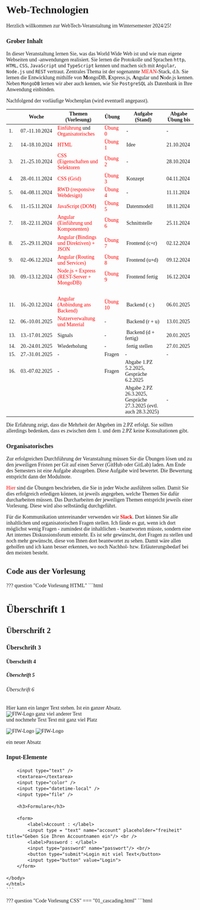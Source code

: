 # Web-Technologien

Herzlich willkommen zur WebTech-Veranstaltung im Wintersemester 2024/25! 

### Grober Inhalt

In dieser Veranstaltung lernen Sie, was das World Wide Web ist und wie man eigene Webseiten und -anwendungen realisiert. Sie lernen die Protokolle und Sprachen ``http``, ``HTML``, ``CSS``, ``JavaScript`` und `TypeScript` kennen und machen sich mit ``Angular``, ``Node.js`` und ``REST`` vertraut. Zentrales Thema ist der sogenannte [MEAN](https://www.ibm.com/cloud/learn/mean-stack-explained)-Stack, d.h. Sie lernen die Entwicklung mithilfe von <b>M</b>ongoDB, <b>E</b>xpress.js, <b>A</b>ngular und <b>N</b>ode.js kennen. Neben `MongoDB` lernen wir aber auch kennen, wie Sie `PostgreSQL` als Datenbank in Ihre Anwendung einbinden. 

Nachfolgend der vorläufige Wochenplan (wird eventuell angepasst). 

| | Woche | Themen (Vorlesung) | Übung | Aufgabe (Stand) | Abgabe Übung bis | 
|-|-------|--------------------|-------|-----------------|------------------|
| 1. | 07.-11.10.2024 | [Einführung](einfuehrung.md#webtechnologien-einfuhrung) und [Organisatorisches](#organisatorisches) | [Übung 0](uebungen.md#ubung-0) | - | - | 
| 2. | 14.-18.10.2024 | [HTML](html.md) | [Übung 1](uebungen.md#ubung-1) | Idee | 21.10.2024 | 
| 3. | 21.-25.10.2024 | [CSS (Eigenschaften und Selektoren](css.md#css) | [Übung 2](uebungen.md#ubung-2) | - | 28.10.2024 | 
| 4. | 28.-01.11.2024 | [CSS (Grid)](css.md#grid) | [Übung 3](uebungen.md#ubung-3) | Konzept | 04.11.2024 | 
| 5. | 04.-08.11.2024 | [RWD (responsive Webdesign)](rwd.md#responsive-web-design) | [Übung 4](uebungen.md#ubung-4) | - | 11.11.2024 | 
| 6. | 11.-15.11.2024 | [JavaScript (DOM)](javascript.md#javascript) | [Übung 5](uebungen.md#ubung-5) | Datenmodell | 18.11.2024 | 
| 7. | 18.-22.11.2024 | [Angular (Einführung und Komponenten)](angular.md#angular) | [Übung 6](uebungen.md#ubung-6) | Schnittstelle | 25.11.2024 | 
| 8. | 25.-29.11.2024 | [Angular (Bindings und Direktiven) + JSON](angular2.md#json-und-direktiven) | [Übung 7](uebungen.md#ubung-7) | Frontend (c+r)| 02.12.2024 | 
| 9. | 02.-06.12.2024 | [Angular (Routing und Services)](routing.md#routing-und-services) | [Übung 8](uebungen.md#ubung-8) | Frontend (u+d)| 09.12.2024 | 
| 10. | 09.-13.12.2024 | [Node.js + Express (REST-Server + MongoDB)](backend.md#rest-api-mongodb) |  [Übung 9](uebungen.md#ubung-9)| Frontend fertig | 16.12.2024 | 
| | | | | | | |
| 11. | 16.-20.12.2024 | [Angular (Anbindung ans Backend)](fe-be-anbindung.md#frontend-backend-anbindung) | [Übung 10](uebungen.md#ubung-10) | Backend ( c ) | 06.01.2025 | 
| 12. | 06.-10.01.2025 | [Nutzerverwaltung und Material](guards.md#subject-observable-observer-und-guards) | - | Backend (r + u) | 13.01.2025 |
| 13. | 13.-17.01.2025 | Signals  | - | Backend (d + fertig)| 20.01.2025 |
| 14. | 20.-24.01.2025 | Wiederholung | - | fertig stellen | 27.01.2025 |
| 15. | 27.-31.01.2025 | - | Fragen | - | - |
| 16. | 03.-07.02.2025 | - | Fragen | Abgabe 1.PZ 5.2.2025, Gespräche 6.2.2025  |
|  |  |  |  |Abgabe 2.PZ 26.3.2025, Gespräche 27.3.2025 (evtl. auch 28.3.2025)| - |


Die Erfahrung zeigt, dass die Mehrheit der Abgeben im 2.PZ erfolgt. Sie sollten allerdings bedenken, dass es zwischen dem 1. und dem 2.PZ keine Konsultationen gibt. 

### Organisatorisches 

Zur erfolgreichen Durchführung der Veranstaltung müssen Sie die Übungen lösen und zu den jeweiligen Fristen per Git auf einen Server (GitHub oder GitLab) laden. Am Ende des Semesters ist eine Aufgabe abzugeben. Diese Aufgabe wird bewertet. Die Bewertung entspricht dann der Modulnote. 

[Hier](uebungen.md#ubungen) sind die Übungen beschrieben, die Sie in jeder Woche ausführen sollen. Damit Sie dies erfolgreich erledigen können, ist jeweils angegeben, welche Themen Sie dafür durcharbeiten müssen. Das Durcharbeiten der jeweiligen Themen entspricht jeweils einer Vorlesung. Diese wird also selbständig durchgeführt. 

Für die Kommunikation untereinander verwenden wir [**Slack**](https://slack.com/intl/de-de/). Dort können Sie alle inhaltlichen und organisatorischen Fragen stellen. Ich fände es gut, wenn ich dort möglichst wenig Fragen - zumindest die inhaltlichen - beantworten müsste, sondern eine Art internes Diskussionsforum entsteht. Es ist sehr gewünscht, dort Fragen zu stellen und noch mehr gewünscht, diese von Ihnen dort beantwortet zu sehen. Damit wäre allen geholfen und ich kann besser erkennen, wo noch Nachhol- bzw. Erläuterungsbedarf bei den meisten besteht.  

## Code aus der Vorlesung


??? question "Code Vorlesung HTML"
	```html
	<!DOCTYPE html>
	<html lang="en">
	<head>
	    <meta charset="UTF-8" />
	    <meta name="viewport" content="width=device-width, initial-scale=1.0" />
	    <title>Unsere erste Webseite</title>
	</head>
	<body>
	    <h1>Überschrift 1</h1> 
	    <h2>Überschrift 2</h2>
	    <h3>Überschrift 3</h3>
	    <h4>Überschrift 4</h4>
	    <h5>Überschrift 5</h5>
	    <h6>Überschrift 6</h6>
	    <p>
	        Hier kann ein langer Text stehen. Ist ein ganzer Absatz.     
	        <img src="../images/fiw.jpg" alt="FIW-Logo" width="200px" />
	        ganz viel anderer Text <br />
	        und nochmehr Text
	        Text mit ganz viel                            Platz
	    </p>
	    <img src="../images/fiw.jpg" alt="FIW-Logo" width="200px"/>
	    <img src="../images/htw.jpg" alt="FIW-Logo" width="200px" />
	    <!-- 
	    das ist ein Kommentar
	    -->
	<p>ein neuer Absatz</p>
	    <h3>Input-Elemente</h3>

	    <input type="text" />
	    <textarea></textarea>
	    <input type="color" />
	    <input type="datetime-local" />
	    <input type="file" />

	    <h3>Formulare</h3>

	    <form>
	        <label>Account : </label>
	        <input type = "text" name="account" placeholder="freiheit" title="Geben Sie Ihren Accountnamen ein"/> <br />
	        <label>Password : </label>
	        <input type="password" name="passwort"/> <br/>
	        <button type="submit">Login mit viel Text</button>
	        <input type="button" value="Login">
	    </form>

	</body>
	</html>
	```


??? question "Code Vorlesung CSS"
	=== "01_cascading.html"
		```html
		<!DOCTYPE html>
		<html lang="en">
		<head>
		    <meta charset="UTF-8">
		    <meta http-equiv="X-UA-Compatible" content="IE=edge">
		    <meta name="viewport" content="width=device-width, initial-scale=1.0">
		    <link rel="stylesheet" href="./mystyle.css">
		    <title>Cascading</title>
		    <style>
		        li {
		            display: block;
		        }

		        #firstH2 {
		            font-style: italic;
		        }

		        .fgYellow {
		            color: yellow;
		        }

		        p.bgBrown {
		            background-color: brown;
		        }

		        ol,
		        ul {
		            color: blue;
		        }

		        h2+article+article {
		            color: red;
		        }

		        body {
		            font-family:Verdana;
		        }

		        a {
		            text-decoration: none;
		        }

		        a:link {
		            color: red;
		        }

		        a:visited {
		            color: darkgrey;
		        }

		        a:hover {
		            font-weight: bold;
		        }

		        a:active {
		            color: lightblue;
		        }
		    </style>
		</head>
		<body>
		    <header>
		        <h1 style="color: rgb(79, 101, 79);">Cascading Style Sheets - CSS</h1>
		    </header>
		    <main>
		        <section>
		            <h2 id="firstH2">Section 1</h2>
		            <article>
		                <p class="fgYellow bgBrown">Lorem ipsum dolor sit amet consectetur adipisicing elit. Quisquam, quae.</p>
		                <p class="fgYellow bgBrown">Lorem ipsum dolor sit amet consectetur adipisicing elit. Quisquam, quae.</p>
		            </article>
		            <article class="bgBrown">
		                <p>Lorem ipsum dolor sit amet consectetur adipisicing elit. Quisquam, quae.</p>
		                <p>Lorem ipsum dolor sit amet consectetur adipisicing elit. Quisquam, quae.</p>
		            </article>
		            <p>direktes Kind einer section</p>
		        </section>
		        <section>
		            <h2>Section 2</h2>
		            <article>
		                <p>Lorem ipsum dolor sit amet consectetur adipisicing elit. Quisquam, quae.</p>
		                hallo ballo
		                <p>Lorem ipsum dolor sit amet consectetur adipisicing elit. Quisquam, quae.</p>
		            </article>
		            <article>
		                <p>Lorem ipsum dolor sit amet consectetur adipisicing elit. Quisquam, quae.</p>
		                <p>Lorem ipsum dolor sit amet consectetur adipisicing elit. Quisquam, quae.</p>
		            </article>
		        </section>
		        <ol>
		            <li>item 1
		                <ul>
		                    <li>subitem</li>
		                    <li>subitem</li>
		                    <li>subitem</li>
		                </ul>
		            </li>
		            <li>item 2</li>
		            <li>item 3</li>
		            <li>item 4</li>
		            <li>item 5</li>
		        </ol>
		    </main>
		    <aside>
		        <h2>Aside</h2>
		        <p>Lorem ipsum dolor sit amet consectetur adipisicing elit. Quisquam, quae.</p>
		        <p>Lorem ipsum dolor sit amet consectetur adipisicing elit. Quisquam, quae.</p>
		    </aside>
		    <footer>
		        <p>
		            <a href="./02_boxmodel.html">Boxmodel</a>&nbsp;&middot;&nbsp;
		            <a href="./03_rangfolge.html">Rangfolge</a>
		            <a href="https://www.htw-berlin.de">HTW Berlin</a>

		        </p>
		    </footer>

		</body>
		</html>
		```

	=== "02_boxmodel.html"
		```html
		<!DOCTYPE html>
		<html lang="en">
		<head>
		    <meta charset="UTF-8">
		    <meta http-equiv="X-UA-Compatible" content="IE=edge">
		    <meta name="viewport" content="width=device-width, initial-scale=1.0">
		    <title>Box-Model</title>
		</head>
		<body>
		    <header>
		        <h1>Box-Model</h1>
		    </header>
		    <main>
		        <img src="../images/fiw.jpg" alt="fiw logo" style="width:350px"/>
		        <div>Das FIW-Logo hat eine Breite von 350px (width:350px).
		            Der Inhalt dieser Box hat eine Breite von 320px.
		            Dazu kommt padding von 10px (auf beiden Seiten)
		            und ein Rahmen mit der Breite von 5px. Macht zusammen
		            350px.
		        </div>
		    </main>
		    <footer>
		        <p><a href="./01_cascading.html">Einführung</a>&nbsp;&middot;&nbsp;<a href="./03_rangfolge.html">Rangfolge</a></p>
		    </footer>

		</body>
		</html>
		```

	=== "03_rangfolge.html"
		```html
		<!DOCTYPE html>
		<html lang="en">
		<head>
		    <meta charset="UTF-8">
		    <meta http-equiv="X-UA-Compatible" content="IE=edge">
		    <meta name="viewport" content="width=device-width, initial-scale=1.0">
		    <title>Reihenfolge Selektoren</title>
		</head>
		<body>
		    <header>
		        <h1>Reihenfolge Wirkung Selektoren</h1>
		    </header>
		    <main>
		        <h4>Test</h4>
		        <ul id="navigation">
		            <li><a href="./01_cascading.html" class="link">Einführung</a></li>
		            <li><a href="./02_boxmodel.html" class="link">Boxmodel</a></li>
		        </ul>
		        <h4>Prinzip</h4>
		        <dl>
		            <dt><em>Kategorie A</em></dt>
		            <dd>erhält den Wert 1, wenn CSS-Definitionen direkt im style-Attribut eines HTML-Elementes notiert sind</dd>
		            <dt><em>Kategorie B</em></dt>
		            <dd>erhält den Wert 1 bei Selektoren für Elemente mit id-Attributen</dd>
		            <dt><em>Kategorie C</em></dt>
		            <dd>Anzahl der von einem Selektor betroffenen Klassen und Pseudoklassen</dd>
		            <dt><em>Kategorie D</em></dt>
		            <dd>Anzahl der von einem Selektor betroffenen Elementnamen und Pseudo-Elemente</dd>
		        </dl>
		        <ol>
		            <li>Bei der Reihenfolge der Sortierung gilt: A > B > C > D, also z.B. 1 0 0 0 vor (größer als) 0 1 2 2.</li>
		            <li>Bei Gleichheit gilt die letzte Definition</li>
		        </ol>
		    </main>
		    <footer>
		        <p><a href="./02_boxmodel.html">Boxmodel</a>&nbsp;&middot;&nbsp;<a href="./01_cascading.html">Einführung</a></p>
		    </footer>

		</body>
		</html>
		```

	=== "04_display.html"
		```html
		<!DOCTYPE html>
		<html lang="en">
		<head>
		    <meta charset="UTF-8">
		    <meta name="viewport" content="width=device-width, initial-scale=1.0">
		    <title>display</title>
		    <style>

				p {
		            color: red;
		        }

		        nav {
		            background-color: darkgray;
		            color: white;
		            text-align: center; 
		        }
        
		    </style>
		</head>
		<body>
		<header>
		    <nav>
		<ul>
		    <li><a href="./02_boxmodel.html">Boxmodel</a></li>
		    <li><a href="./01_cascading.html">Cascading</a></li>
		    <li><a href="#">Display</a></li>
		    <li><a href="./05_grid">Grid</a></li>
		</ul>
		    </nav>
		</header>
		<main>
		<h1>The display Property</h1>

		<h2>display: none:</h2>
		<div>
		Lorem ipsum dolor sit amet, consectetur adipiscing elit. Etiam semper diam at erat pulvinar, at pulvinar felis blandit. <p class="ex1">none!</p> Vestibulum volutpat tellus diam, consequat gravida libero rhoncus ut.
		</div>

		<h2>display: inline:</h2>
		<div>
		Lorem ipsum dolor sit amet, consectetur adipiscing elit. Etiam semper diam at erat pulvinar, at pulvinar felis blandit. <p class="ex2">inline!</p> Vestibulum volutpat tellus diam, consequat gravida libero rhoncus ut.
		</div>

		<h2>display: block:</h2>
		<div>
		Lorem ipsum dolor sit amet, consectetur adipiscing elit. Etiam semper diam at erat pulvinar, at pulvinar felis blandit. <p class="ex3">block!</p> Vestibulum volutpat tellus diam, consequat gravida libero rhoncus ut.
		</div>

		<h2>display: inline-block:</h2>
		<div>
		Lorem ipsum dolor sit amet, consectetur adipiscing elit. Etiam semper diam at erat pulvinar, at pulvinar felis blandit. <p class="ex4">neue Zeile und dann inline!</p> Vestibulum volutpat tellus diam, consequat gravida libero rhoncus ut.
		</div>   

		<ul>
		    <li><a href="https://developer.mozilla.org/en-US/docs/Web/CSS/display?retiredLocale=de">Gibt noch sehr viele andere</a></li>
		    <li><a href="./index.html">Zurück</a></li>
		</ul>
		</main>
		    <footer>

		    </footer>
		</body>
		</html>

		```

	=== "05_grid.html"
		```html
		<!DOCTYPE html>
		<html lang="en">
		<head>
		    <meta charset="UTF-8">
		    <meta http-equiv="X-UA-Compatible" content="IE=edge">
		    <meta name="viewport" content="width=device-width, initial-scale=1.0">
		    <title>CSS-Grid</title>
		    <style>

		        .orange {
		            background-color: orange;
		            opacity: 0.5;
		            border: 2px solid gray;
		            border-radius: 5px;
		            padding: 30px;
		        }

		    </style>
		</head>
		<body>
		    <header>
		        <h1>CSS-Grid</h1>
		    </header>
		    <main class="wrapper">
		        <div class="one orange">One</div>
		        <div class="two orange">Two</div>
		        <div class="three orange">Three</div>
		        <div class="four orange">Four</div>
		        <div class="five orange">Five</div>
		        <div class="six orange">Six</div>
		    </main>
		    <footer>
		        <p><a href="https://www.w3schools.com/cssref/pr_grid.php">grid</a></p>
		        <p><a href="https://www.w3schools.com/cssref/pr_grid-template-columns.php">grid-template-columns</a></p>
		        <p><a href="https://css-tricks.com/introduction-fr-css-unit/">fr - fraction</a></p>
		        <p><a href="./index.html">Zurück</a></p>
		    </footer>

		</body>
		</html>
		```


??? question "Code Vorlesung RWD"
	=== "rwd1.html"
		```html
		<!DOCTYPE html>
		<html lang="en">

		<head>
		    <meta charset="UTF-8">
		    <meta http-equiv="X-UA-Compatible" content="IE=edge">
		    <meta name="viewport" content="width=device-width, initial-scale=1.0">
		    <title>Document</title>
		    <style>
		        div {
		            width: 100vw;
		            height: 100vh;
		            text-align: center;
		            background-color: red;
		            padding-top: 20%;
		            padding-bottom: 20%;
		            font-size: medium;
		        }

		    </style>
		</head>

		<body>
		    <div>Ändern Sie die Breite des Browsers, um den Effekt zu sehen.</div>
		</body>
		</body>

		</html>
		```

	=== "rwd2.html"
		```html
		<!DOCTYPE html>
		<html lang="en">

		<head>
		    <meta charset="UTF-8">
		    <meta name="viewport" content="width=device-width, initial-scale=1">
		    <title>Responsive Webdesign</title>
		    <style>
		        .wrapper {
		            display: grid;
		        }

		    </style>
		</head>

		<body>
		    <main class="wrapper small medium large">
		        <p>
		            Lorem ipsum dolor sit amet, consetetur sadipscing elitr, sed diam nonumy eirmod tempor invidunt ut labore et dolore magna aliquyam erat, sed diam voluptua. At vero eos et accusam et justo duo dolores et ea rebum. Stet clita kasd gubergren, no sea takimata
		            sanctus est Lorem ipsum dolor sit amet. Lorem ipsum dolor sit amet, consetetur sadipscing elitr, sed diam nonumy eirmod tempor invidunt ut labore et dolore magna aliquyam erat, sed diam voluptua. At vero eos et accusam et justo duo dolores et
		            ea rebum. Stet clita kasd gubergren, no sea takimata sanctus est Lorem ipsum dolor sit amet. Lorem ipsum dolor sit amet, consetetur sadipscing elitr, sed diam nonumy eirmod tempor invidunt ut labore et dolore magna aliquyam erat, sed diam voluptua.
		            At vero eos et accusam et justo duo dolores et ea rebum. Stet clita kasd gubergren, no sea takimata sanctus est Lorem ipsum dolor sit amet. Duis autem vel eum iriure dolor in hendrerit in vulputate velit esse molestie consequat, vel illum dolore
		            eu feugiat nulla facilisis at vero eros et accumsan et iusto odio dignissim qui blandit praesent luptatum zzril delenit augue duis dolore te feugait nulla facilisi. Lorem ipsum dolor sit amet,
		        </p>
		        <p>
		            Lorem ipsum dolor sit amet, consetetur sadipscing elitr, sed diam nonumy eirmod tempor invidunt ut labore et dolore magna aliquyam erat, sed diam voluptua. At vero eos et accusam et justo duo dolores et ea rebum. Stet clita kasd gubergren, no sea takimata
		            sanctus est Lorem ipsum dolor sit amet. Lorem ipsum dolor sit amet, consetetur sadipscing elitr, sed diam nonumy eirmod tempor invidunt ut labore et dolore magna aliquyam erat, sed diam voluptua. At vero eos et accusam et justo duo dolores et
		            ea rebum. Stet clita kasd gubergren, no sea takimata sanctus est Lorem ipsum dolor sit amet. Lorem ipsum dolor sit amet, consetetur sadipscing elitr, sed diam nonumy eirmod tempor invidunt ut labore et dolore magna aliquyam erat, sed diam voluptua.
		            At vero eos et accusam et justo duo dolores et ea rebum. Stet clita kasd gubergren, no sea takimata sanctus est Lorem ipsum dolor sit amet. Duis autem vel eum iriure dolor in hendrerit in vulputate velit esse molestie consequat, vel illum dolore
		            eu feugiat nulla facilisis at vero eros et accumsan et iusto odio dignissim qui blandit praesent luptatum zzril delenit augue duis dolore te feugait nulla facilisi. Lorem ipsum dolor sit amet,
		        </p>
		        <p>
		            Lorem ipsum dolor sit amet, consetetur sadipscing elitr, sed diam nonumy eirmod tempor invidunt ut labore et dolore magna aliquyam erat, sed diam voluptua. At vero eos et accusam et justo duo dolores et ea rebum. Stet clita kasd gubergren, no sea takimata
		            sanctus est Lorem ipsum dolor sit amet. Lorem ipsum dolor sit amet, consetetur sadipscing elitr, sed diam nonumy eirmod tempor invidunt ut labore et dolore magna aliquyam erat, sed diam voluptua. At vero eos et accusam et justo duo dolores et
		            ea rebum. Stet clita kasd gubergren, no sea takimata sanctus est Lorem ipsum dolor sit amet. Lorem ipsum dolor sit amet, consetetur sadipscing elitr, sed diam nonumy eirmod tempor invidunt ut labore et dolore magna aliquyam erat, sed diam voluptua.
		            At vero eos et accusam et justo duo dolores et ea rebum. Stet clita kasd gubergren, no sea takimata sanctus est Lorem ipsum dolor sit amet. Duis autem vel eum iriure dolor in hendrerit in vulputate velit esse molestie consequat, vel illum dolore
		            eu feugiat nulla facilisis at vero eros et accumsan et iusto odio dignissim qui blandit praesent luptatum zzril delenit augue duis dolore te feugait nulla facilisi. Lorem ipsum dolor sit amet,
		        </p>
		        <p>
		            Lorem ipsum dolor sit amet, consetetur sadipscing elitr, sed diam nonumy eirmod tempor invidunt ut labore et dolore magna aliquyam erat, sed diam voluptua. At vero eos et accusam et justo duo dolores et ea rebum. Stet clita kasd gubergren, no sea takimata
		            sanctus est Lorem ipsum dolor sit amet. Lorem ipsum dolor sit amet, consetetur sadipscing elitr, sed diam nonumy eirmod tempor invidunt ut labore et dolore magna aliquyam erat, sed diam voluptua. At vero eos et accusam et justo duo dolores et
		            ea rebum. Stet clita kasd gubergren, no sea takimata sanctus est Lorem ipsum dolor sit amet. Lorem ipsum dolor sit amet, consetetur sadipscing elitr, sed diam nonumy eirmod tempor invidunt ut labore et dolore magna aliquyam erat, sed diam voluptua.
		            At vero eos et accusam et justo duo dolores et ea rebum. Stet clita kasd gubergren, no sea takimata sanctus est Lorem ipsum dolor sit amet. Duis autem vel eum iriure dolor in hendrerit in vulputate velit esse molestie consequat, vel illum dolore
		            eu feugiat nulla facilisis at vero eros et accumsan et iusto odio dignissim qui blandit praesent luptatum zzril delenit augue duis dolore te feugait nulla facilisi. Lorem ipsum dolor sit amet,
		        </p>
		    </main>
		</body>

		</html>

		```


??? question "Code Vorlesung Bootstrap"
	=== "bootstrap.html"
		```html
		<!DOCTYPE html>
		<html lang="en">

		<head>
		    <meta charset="UTF-8">
		    <meta name="viewport" content="width=device-width, initial-scale=1, shrink-to-fit=no">
		    <!-- <link href="../bootstrap.min.css" rel="stylesheet"> -->
		    <title>Bootstrap</title>
		</head>

		<body>
		    <main role="main">
		        <div class="p-5 mb-4 bg-warning rounded-3">
		            <div class="container-fluid py-5">
		                <h1 class="display-5 fw-bold">Jetzt mit Bootstrap!</h1>
		                <p class="col-md-8 fs-4">Wir verwenden jetzt Bootstrap und schauen uns mal die Anwendung ein wenig genauer an. Das Grundprinzip besteht darin, HTML-Elementen Klassen zuzuordnen. </p>
		                <p><a class="btn btn-primary btn-lg" href="https://getbootstrap.com/docs/5.3/examples/" role="button">Bootstrap Beispiele &raquo;</a></p>
		            </div>
		        </div>

		        <div class="container">
		            <h2>Formular mit Validierung, ob Eingabe erfolgte (nur mit CSS - kein JavaScript!)</h2>
		            <p>Hier wird z.B. die Klasse <code>.was-validated</code> verwendet, um zu überprüfen, ob in den Textfeldern und der Checkbox eine Eingabe erfolgt ist.</p>
		            <form class="was-validated">
		                <div class="form-group">
		                    <label for="uname">Username:</label>
		                    <input type="text" class="form-control" id="uname" placeholder="Enter username" name="uname" required>
		                    <div class="valid-feedback">Korrekt</div>
		                    <div class="invalid-feedback">Feld bitte ausfüllen!</div>
		                </div>
		                <div class="form-group">
		                    <label for="pwd">Password:</label>
		                    <input type="password" class="form-control" id="pwd" placeholder="Enter password" name="pswd" required>
		                    <div class="valid-feedback">Korrekt</div>
		                    <div class="invalid-feedback">Feld bitte ausfüllen!</div>
		                </div>
		                <div class="form-group form-check">
		                    <label class="form-check-label">
		                    <input class="form-check-input" type="checkbox" name="remember" required> Ich habe die Datenschutzerklärung gelesen und stimme ihr zu.
		                    <div class="valid-feedback">Korrekt</div>
		                    <div class="invalid-feedback">Hier bitte bestätigen!</div>
		                </label>
		                </div>
		                <button type="submit" class="btn btn-primary">Login</button>
		            </form>
		        </div>
		    </main>
		</body>

		</html>
		```

	=== "bs_grid.html"
		```html
		<!DOCTYPE html>
		<html lang="en">

		<head>
		    <meta charset="UTF-8">
		    <meta name="viewport" content="width=device-width, initial-scale=1, shrink-to-fit=no">
		    <link href="https://cdn.jsdelivr.net/npm/bootstrap@5.3.3/dist/css/bootstrap.min.css" rel="stylesheet" integrity="sha384-QWTKZyjpPEjISv5WaRU9OFeRpok6YctnYmDr5pNlyT2bRjXh0JMhjY6hW+ALEwIH" crossorigin="anonymous">
		  
		    <title>Grid</title>
		    <style>
		        div div {
		            padding: 10px;
		        }
		    </style>
		</head>

		<body>
		    <main class="container pt-5 ">
		        <h2>Wichtig ist, dass die Spaltenanzahl in einer Zeile 12 ergibt</h2>
		        <div class="row">
		            <div class="col-3" style="background-color: lightgrey;">
		                <h3>col-3</h3>
		                <p>Diesem &lt;div&gt; wurde die Klasse <code>col-3</code> zugewiesen</p>
		            </div>
		            <div class="col-4" style="background-color: darkgrey;">
		                <h3>col-4</h3>
		                <p>Diesem &lt;div&gt; wurde die Klasse <code>col-4</code> zugewiesen</p>
		            </div>
		            <div class="col-5" style="background-color: grey;">
		                <h3>col-5</h3>
		                <p>Diesem &lt;div&gt; wurde die Klasse <code>col-5</code> zugewiesen</p>
		            </div>
		        </div>
		    </main>
		</body>

		</html>
		```

	=== "bs_responsive.html"
		```html
		<!DOCTYPE html>
		<html lang="en">

		<head>
		    <meta charset="UTF-8">
		    <meta name="viewport" content="width=device-width, initial-scale=1, shrink-to-fit=no">
		    <link href="https://cdn.jsdelivr.net/npm/bootstrap@5.3.3/dist/css/bootstrap.min.css" rel="stylesheet" integrity="sha384-QWTKZyjpPEjISv5WaRU9OFeRpok6YctnYmDr5pNlyT2bRjXh0JMhjY6hW+ALEwIH" crossorigin="anonymous">
		  
		    <title>Grid</title>
		    <style>
		        div div {
		            padding: 10px;
		            margin-top: 5px;
		            margin-bottom: 5px;
		        }

		        .row div:nth-child(odd) {
		            background-color: lightgrey;
		            color: black;
		        }

		        .row div:nth-child(even) {
		            background-color: grey;
		            color: white;
		        }
		    </style>
		</head>

		<body>
		    <main class="container pt-5 ">
		        <h2>Jetzt responsiv - ändern Sie die Monitorbreite</h2>
		        <div class="row">
		            <div class="col-12 col-sm-6 col-md-4 col-lg-3 col-xl-2">
		                <ul>
		                    <li>xs: <code>col-12</code> 1/1</li>
		                    <li>sm: <code>col-sm-6</code> 1/2</li>
		                    <li>md: <code>col-md-4</code> 1/3</li>
		                    <li>lg: <code>col-lg-3</code> 1/4</li>
		                    <li>xl: <code>col-xl-2</code> 1/6</li>
		                </ul>
		            </div>
		            <div class="col-12 col-sm-6 col-md-4 col-lg-3 col-xl-2">
		                <ul>
		                    <li>xs: <code>col-12</code> 1/1</li>
		                    <li>sm: <code>col-sm-6</code> 2/2</li>
		                    <li>md: <code>col-md-4</code> 2/3</li>
		                    <li>lg: <code>col-lg-3</code> 2/4</li>
		                    <li>xl: <code>col-xl-2</code> 2/6</li>
		                </ul>
		            </div>
		            <div class="col-12 col-sm-6 col-md-4 col-lg-3 col-xl-2">
		                <ul>
		                    <li>xs: <code>col-12</code> 1/1</li>
		                    <li>sm: <code>col-sm-6</code> 1/2</li>
		                    <li>md: <code>col-md-4</code> 3/3</li>
		                    <li>lg: <code>col-lg-3</code> 3/4</li>
		                    <li>xl: <code>col-xl-2</code> 3/6</li>
		                </ul>
		            </div>
		            <div class="col-12 col-sm-6 col-md-4 col-lg-3 col-xl-2">
		                <ul>
		                    <li>xs: <code>col-12</code> 1/1</li>
		                    <li>sm: <code>col-sm-6</code> 2/2</li>
		                    <li>md: <code>col-md-4</code> 1/3</li>
		                    <li>lg: <code>col-lg-3</code> 4/4</li>
		                    <li>xl: <code>col-xl-2</code> 4/6</li>
		                </ul>
		            </div>
		            <div class="col-12 col-sm-6 col-md-4 col-lg-6 col-xl-2">
		                <ul>
		                    <li>xs: <code>col-12</code> 1/1</li>
		                    <li>sm: <code>col-sm-6</code> 1/2</li>
		                    <li>md: <code>col-md-4</code> 2/3</li>
		                    <li>lg: <code>col-lg-6</code> 1/2</li>
		                    <li>xl: <code>col-xl-2</code> 5/6</li>
		                </ul>
		            </div>
		            <div class="col-12 col-sm-6 col-md-4 col-lg-6 col-xl-2">
		                <ul>
		                    <li>xs: <code>col-12</code> 1/1</li>
		                    <li>sm: <code>col-sm-6</code> 2/2</li>
		                    <li>md: <code>col-md-4</code> 3/3</li>
		                    <li>lg: <code>col-lg-6</code> 2/2</li>
		                    <li>xl: <code>col-xl-2</code> 6/6</li>
		                </ul>
		            </div>
		        </div>
		    </main>
		</body>

		</html>

		```

??? question "Code Vorlesung JavaScript"
	=== "js_vorl.html"
		```html
		<!DOCTYPE html>
		<html lang="en">
		<head>
		    <meta charset="UTF-8">
		    <meta name="viewport" content="width=device-width, initial-scale=1.0">
		    <title>JavaScript</title>
		    <style>
		        .kap {
		            text-transform: uppercase;
		        }

		        .normal {
		            text-transform: lowercase;
		        }

		    </style>
		</head>
		<body onload="init()">
		    <main>
		        <h4 class="kap">Ergebnisliste</h4>
		        <ul id="ulresult">
		            <li id="liresult1"></li>
		        </ul>
		        <input type="text" id="input" placeholder="Name" value="Maria" onchange="text()" onfocus="changeStyle()" onblur=""/>
		        <button type="button" onclick="klickMich()">Klick Mich!</button>
		    </main>
		    <ol id="ol">
		        
		    </ol>
		    <script>  
		        let nr = 2;
		        
		        function klickMich() {

		            console.log("Hello FIW!");
		            let input = document.querySelector('#input');
		            console.log("input ", input.value)

		            let li1 = document.querySelector('#liresult1');
		            if(li1.textContent == '')
		            {
		                let text = document.createTextNode(input.value);
		                li1.appendChild(text)
		            }
		            else
		            {
		                let li = document.createElement('li');
		                let text = document.createTextNode(input.value);
		                li.appendChild(text)
		                document.querySelector('#ulresult').appendChild(li)
		                console.log('liresult : ', 'liresult' + nr)
		                li.id = 'liresult' + nr;
		                nr++;
		                
		            }
		        }

		        function init() {
		            const body = document.querySelector('body');
		            console.log('body : ', body)
		            const bodyKids = body.children;
		            for(let kid of bodyKids)
		            {
		                console.log(kid)
		            }
		            console.log(bodyKids[0])

		            let h1 = document.createElement('h1');
		            let h1Text = document.createTextNode('Überschrift');
		            h1.appendChild(h1Text);
		            h1.style.color = 'green';

		            h1.addEventListener('mouseover', () => {
		                h1.style.color = 'red';
		                h1.classList.add('kap')
		                h1.classList.remove('normal')
		            })
		            h1.addEventListener('mouseout', () => {
		                h1.style.color = 'green';
		                h1.classList.remove('kap')
		                h1.classList.add('normal')
		            })

		            body.insertBefore(h1, bodyKids[0])

		            let ol = document.querySelector('ol')
		            let item1 = "Item 1"
		            let item2 = "Item 2"

		            // ol.innerHTML = '<li>' + item1 + '</li> <li>' + item2 + '</li>' ;
		            ol.innerHTML = `<li> ${item1} </li>
		            <li> ${item2} </li>`

		        }

		        function text()
		        {
		            console.log(' input : ', document.querySelector('#input').value)
		        }

		        function changeStyle() {
		            let input = document.querySelector('#input');
		            console.log('input : ', input)
		            input.style.backgroundColor = 'lightgrey';
		            input.style.border= '2px solid red'
		            input.style.outline = 'none'
		        }

		    </script>
		</body>
		</html>
		```

	=== "js_create.html"
		```html
		<!DOCTYPE html>
		<html lang="en">
		<head>
		    <meta charset="UTF-8">
		    <meta name="viewport" content="width=device-width, initial-scale=1.0">
		    <link href="https://cdn.jsdelivr.net/npm/bootstrap@5.2.3/dist/css/bootstrap.min.css" rel="stylesheet"
		        integrity="sha384-rbsA2VBKQhggwzxH7pPCaAqO46MgnOM80zW1RWuH61DGLwZJEdK2Kadq2F9CUG65" crossorigin="anonymous">
		    <title>Javascript</title>
		    <style>
		        div#output {
		            height: 300px;
		        }
		    </style>
		</head>
		<body class="container">
		    <h1>Formular auslesen</h1>
		    <h4>Kommentare</h4>

		    <form id="form" onsubmit="return false;"> 
		        <div class="form-floating mb-3">
		            <input type="text" class="form-control" id="input1" placeholder="Kommentar 1" onchange="fixeInput()" />
		            <label for="input1">Kommentar 1</label>
		        </div>
		    </form> 
		    <script>
		        let nr = 1;

		        function fixeInput() {
		            let curInputId = "input" + nr;
		            let curInputElement = document.getElementById(curInputId);
		            console.log(curInputElement.value);
		            curInputElement.disabled = "true";

		            let newDiv = document.createElement('div');
		            newDiv.classList.add("form-floating", "mb-3");
		            nr++;
		            let newInputId = "input"+nr;
		            let newInput = document.createElement('input');
		            newInput.classList.add("form-control");
		            newInput.placeholder = "Kommentar " + nr;
		            newInput.id = newInputId;
		            newInput.addEventListener("change", fixeInput);
		            let newLabel = document.createElement('label');
		            newLabel.for = newInputId;
		            newLabel.textContent = "Kommentar " + nr;
		            newDiv.appendChild(newInput);
		            newDiv.appendChild(newLabel);
		            let form = document.getElementById('form');
		            form.appendChild(newDiv);

		            newInput.focus();
		        }
		    </script>

		</body>
		</html>

		```

	=== "js_object.html"
		```html
		<!DOCTYPE html>
		<html lang="en">
		<head>
		    <meta charset="UTF-8">
		    <meta name="viewport" content="width=device-width, initial-scale=1.0">
		    <link href="https://cdn.jsdelivr.net/npm/bootstrap@5.2.3/dist/css/bootstrap.min.css" rel="stylesheet"
		        integrity="sha384-rbsA2VBKQhggwzxH7pPCaAqO46MgnOM80zW1RWuH61DGLwZJEdK2Kadq2F9CUG65" crossorigin="anonymous">
		    <title>Javascript</title>
		    <style>
		        div#output {
		            height: 300px;
		        }

		        input[type=text] {
		            border: white;
		        }
		    </style>
		</head>
		<body class="container" onload="setBackgroundColorDiv()">

		    <h1>JavaScript-Objekte</h1>
		    <div id="output">

		    </div>
		    <div class="my-3">
		        <div class="row">
		            <div class="col-2">
		                <label for="hueIP" class="form-label">Hue (Farbton)</label>
		            </div>
		            <div class="col-2">
		                <input type="text" class="form-range" id="hueOP" value="50" disabled>
		            </div>
		            <div class="col-8">
		                <input type="range" class="form-range" min="0" max="360" id="hueIP" oninput="setBackgroundColorDiv()" value="50">
		            </div>
		        </div>
		        <div class="row">
		            <div class="col-2">
		                <label for="satIP" class="form-label">Saturation (Sättigung)</label>
		            </div>
		            <div class="col-2">
		                <input type="text" class="form-range" id="satOP" value="50" disabled>
		            </div>
		            <div class="col-8">
		                <input type="range" class="form-range" min="0" max="100" id="satIP" oninput="setBackgroundColorDiv()" value="50">
		            </div>
		        </div>
		        <div class="row">
		            <div class="col-2">
		                <label for="lightIP" class="form-label">Lightness (Helligkeit)</label>
		            </div>
		            <div class="col-2">
		                <input type="text" class="form-range" id="lightOP" value="50" disabled>
		            </div>
		            <div class="col-8">
		                <input type="range" class="form-range" min="0" max="100" id="lightIP" oninput="setBackgroundColorDiv()" value="50">
		            </div>
		        </div>
		    </div>
		   <script>
		    function setBackgroundColorDiv() {
		        let colorHSL = {
		            hue: document.querySelector('#hueIP').value,
		            saturation: document.querySelector('#satIP').value,
		            lightness: document.querySelector('#lightIP').value,
		            getColor: () => `hsl(${colorHSL.hue}, ${colorHSL.saturation}%, ${colorHSL.lightness}%)`
		        }

		        document.querySelector('#hueOP').value = colorHSL.hue;
		        document.querySelector('#satOP').value = colorHSL.saturation;
		        document.querySelector('#lightOP').value = colorHSL.lightness;

		        let div = document.getElementById('output');
		        div.style.backgroundColor = colorHSL.getColor();
		    }


		   </script>
		</body>
		</html>

		```


## Semesteraufgabe

Am Ende des Kurses geben Sie eine Webanwendung ab. Diese wird bewertet und bildet die Modulnote für "WebTech" (es gibt also keine Klausur o.ä.). Überlegen Sie sich früh, was Sie implementieren wollen. Ihrer Kreativität sind keine Grenzen gesetzt. Es können 2 Studentinnen gemeinsam ein Projekt durchführen und abgeben. Sie erhalten dann (höchstwahrscheinlich) die gleiche Note. Es muss an den Commits erkennbar sein, welchen Anteil am Ergebnis jede der beiden Studentinnen hatte.

??? question "Mindestanforderungen"
	Folgende Anforderungen werden an Ihr Projekt gestellt:

	* das Frontend soll mit Angular entwickelt werden,
	* das Backend mit Node.js,
	* es soll eine Datenbank (MongoDB, kann aber auch MySQL oder PostgreSQL oder MariaDB - aber **nicht** Firebase) verwendet werden,
	* es soll CRUD implementiert sein, d.h. Sie benötigen 
	    * eine Komponente zur Erstellung und Speicherung eines Datenbankeintrages (<b>C</b>reate),
	    * eine Komponente zur Änderung eines Datenbankeintrages (<b>U</b>pdate),
	    * eine Komponente zur Anzeige *aller* Datenbankeinträge (<b>R</b>ead),
	    * eine Komponente zum Löschen eines Datenbankeintrages (<b>D</b>elete).
    * wenn Sie die Anwendung alleine umsetzen, dann genügen 3 der 4 CRUD-Funktionalitäten
    * wenn Sie die Anwendung zu zweit entwickeln, dann
    	* sollen alle 4 CRUD-Funktionalitäten umgesetzt werden und
    	* Login (Username + Passwort) und
    	* ich schaue mir die Commit-Hiostorie im Git genauer an, um sicherzugehen, dass beide Studentinnen gleich viel an der Anwendung mitentwickelt haben

	Datenbankeinträge können Bücher, CDs, ToDos, Einkaufslisten, Vorlesungen, Kühlschrankinhalte usw. sein - wie gesagt, Ihrer Kreativität sind keine Grenzen gesetzt. 

	Die Anwendung soll in einem Git-Dienst (GitHub, GitLab, ...) verfügbar sein. 

	Verwenden Sie ein CSS-Framework, wie z.B. Materialize, Bootstrap o.ä.! Ihre Anwendung soll "modern" aussehen und responsive sein. 

	Erstellen Sie eine **informative (ausführliche) README**-Datei (`README.md`). Diese Datei sollte beinhalten:

	 - Eine Beschreibung Ihrer Anwendung. Am besten mit Screenshots, so dass sie Ihren Kommilitoninnen aus den nächsten Jahren hilft, ein Verständnis dafür zu entwickeln, was mögliche Semesteraufgaben sein können.
	 - Eine Anleitung zur Installation Ihrer Anwendung. 

	Super wäre es, wenn Sie die Datenbank, die Sie verwenden, per Skript vorausfüllen, d.h. es wäre schön, wenn zum Testen der Anwendung nur das Frontend und das Backend gestartet werden müssten und alles andere automatisch passieren würde. Super wäre es auch, wenn Sie Ihre Anwendung deployen würden. 
	
	Nach Abgabe vereinbaren wir ein Online-Meeting, in dem Sie mir Ihre Anwendung nochmal zeigen können und ich Ihnen Fragen zu Ihrem Code stellen werde. Ist keine Prüfung, sondern eher ein fachliches Gespräch. 

## Abgabe- und Gesprächstermine

Die Lösung für die Semesteraufgabe pushen Sie in Ihr Respository. In einem Gespräch führen Sie die Lösung vor und wir unterhalten uns über Ihre Lösung. Dafür stehen verschiedene Termine zur Verfügung. 

- 1. Prüfungszeitraum: 5.2.2025 Abgabe und 6.2.2025 Gespräch
- 2. Püfungszeitraum: 26.3.2025 Abgabe und 27.3.2025 Gespräch

Bitte tragen Sie sich in [Moodle](https://moodle.htw-berlin.de/course/view.php?id=49991) in den von Ihnen gewünschten Gesprächstermin ein! Wenn Sie im 1.PZ abgeben, tragen Sie sich im LSF zum ersten PZ zur Prüfung ein, ansonsten im 2.PZ. 

### Einige Beispiele

#### Mieter- und Zahlungsinformationen verwalten

- ![projekte](files/224_projekte1.png)
- ![projekte](files/225_projekte1.png)
	

#### ToDo-Liste

- ![projekte](files/226_projekte2.png)
- ![projekte](files/227_projekte2.png)
- ![projekte](files/228_projekte2.png)	

- ![projekte](files/229_projekte2.png)
- ![projekte](files/230_projekte2.png)


#### Dog-O-Mat

- ![projekte](files/231_projekte3.png)


#### Reiseplaner

- ![projekte](files/232_projekte3.png)
- ![projekte](files/233_projekte3.png)

